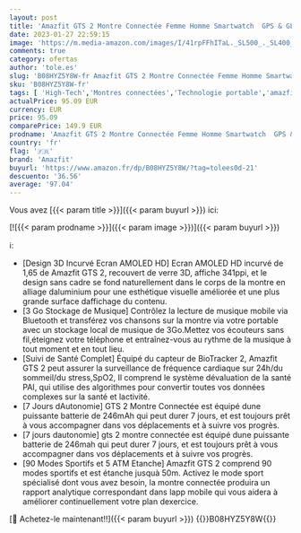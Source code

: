 ```yaml
---
layout: post
title: 'Amazfit GTS 2 Montre Connectée Femme Homme Smartwatch  GPS & GLONASS  SpO2  3 Go Mémoire Musicale 5 ATM Etanche Montre Sport pour Android/iphone Noir '
date: 2023-01-27 22:59:15
image: 'https://m.media-amazon.com/images/I/41rpFFhITaL._SL500_._SL400_.jpg'
comments: true
category: ofertas
author: 'tole.es'
slug: 'B08HYZ5Y8W-fr Amazfit GTS 2 Montre Connectée Femme Homme Smartwatch GPS...'
sku: 'B08HYZ5Y8W-fr'
tags: [ 'High-Tech','Montres connectées','Technologie portable','amazfit','🇫🇷', ]
actualPrice: 95.09 EUR
currency: EUR
price: 95.09
comparePrice: 149.9 EUR
prodname: 'Amazfit GTS 2 Montre Connectée Femme Homme Smartwatch  GPS & GLONASS  SpO2  3 Go Mémoire Musicale 5 ATM Etanche Montre Sport pour Android/iphone Noir '
country: 'fr'
flag: '🇫🇷'
brand: 'Amazfit'
buyurl: 'https://www.amazon.fr/dp/B08HYZ5Y8W/?tag=tolees0d-21'
descuento: '36.56'
average: '97.04'
---
```


Vous avez [{{< param title >}}]({{< param buyurl >}}) ici:

[![{{< param prodname >}}]({{< param image >}})]({{< param buyurl >}})

ℹ️:

- [Design 3D Incurvé Ecran AMOLED HD] Ecran AMOLED HD incurvé de 1,65 de Amazfit GTS 2, recouvert de verre 3D, affiche 341ppi, et le design sans cadre se fond naturellement dans le corps de la montre en alliage daluminium pour une esthétique visuelle améliorée et une plus grande surface daffichage du contenu.
- [3 Go Stockage de Musique] Contrôlez la lecture de musique mobile via Bluetooth et transférez vos chansons sur la montre via votre portable avec un stockage local de musique de 3Go.Mettez vos écouteurs sans fil,éteignez votre téléphone et entraînez-vous au rythme de la musique à tout moment et en tout lieu.
- [Suivi de Santé Complet] Équipé du capteur de BioTracker 2, Amazfit GTS 2 peut assurer la surveillance de fréquence cardiaque sur 24h/du sommeil/du stress,SpO2, Il comprend le système dévaluation de la santé PAI, qui utilise des algorithmes pour convertir toutes vos données complexes sur la santé et lactivité.
- [7 Jours dAutonomie] GTS 2 Montre Connectée est équipé dune puissante batterie de 246mAh qui peut durer 7 jours, et est toujours prêt à vous accompagner dans vos déplacements et à suivre vos progrès.
- [7 jours dautonomie] gts 2 montre connectée est équipé dune puissante batterie de 246mah qui peut durer 7 jours, et est toujours prêt à vous accompagner dans vos déplacements et à suivre vos progrès.
- [90 Modes Sportifs et 5 ATM Etanche] Amazfit GTS 2 comprend 90 modes sportifs et est étanche jusquà 50m. Activez le mode sport spécialisé dont vous avez besoin, la montre connectée produira un rapport analytique correspondant dans lapp mobile qui vous aidera à améliorer continuellement votre plan dexercice.

[🛒 Achetez-le maintenant!!]({{< param buyurl >}})
{{<world>}}B08HYZ5Y8W{{</world>}}
